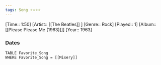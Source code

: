 ```yaml
---
tags: Song ⭐⭐⭐⭐ 
---
```

[Time:: 1:50]
[Artist:: [[The Beatles]] ]
[Genre:: Rock]
[Played:: 1]
[Album:: [[Please Please Me (1963)]]]
[Year:: 1963]
### Dates
````dataview
TABLE Favorite_Song
WHERE Favorite_Song = [[Misery]]
````